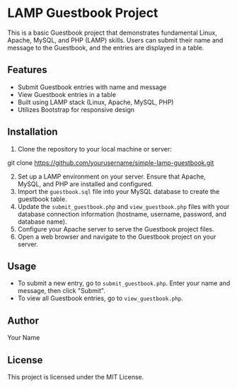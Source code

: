 # LAMP Guestbook Project

This is a basic Guestbook project that demonstrates fundamental Linux, Apache, MySQL, and PHP (LAMP) skills. Users can submit their name and message to the Guestbook, and the entries are displayed in a table.

## Features

- Submit Guestbook entries with name and message
- View Guestbook entries in a table
- Built using LAMP stack (Linux, Apache, MySQL, PHP)
- Utilizes Bootstrap for responsive design

## Installation

1. Clone the repository to your local machine or server:

git clone https://github.com/yourusername/simple-lamp-guestbook.git

2. Set up a LAMP environment on your server. Ensure that Apache, MySQL, and PHP are installed and configured.
3. Import the `guestbook.sql` file into your MySQL database to create the guestbook table.
4. Update the `submit_guestbook.php` and `view_guestbook.php` files with your database connection information (hostname, username, password, and database name).
5. Configure your Apache server to serve the Guestbook project files.
6. Open a web browser and navigate to the Guestbook project on your server.

## Usage

- To submit a new entry, go to `submit_guestbook.php`. Enter your name and message, then click "Submit".
- To view all Guestbook entries, go to `view_guestbook.php`.

## Author

Your Name

## License

This project is licensed under the MIT License.
